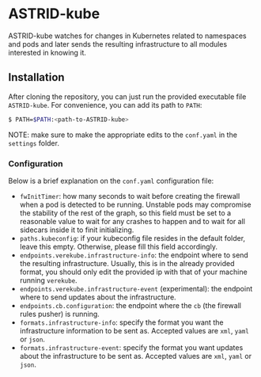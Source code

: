# ASTRID-kube

ASTRID-kube watches for changes in Kubernetes related to namespaces and pods and later sends the resulting infrastructure to all modules interested in knowing it.

## Installation

After cloning the repository, you can just run the provided executable file ``ASTRID-kube``.
For convenience, you can add its path to ``PATH``:

```bash
$ PATH=$PATH:<path-to-ASTRID-kube>
```

NOTE: make sure to make the appropriate edits to the ``conf.yaml`` in the ``settings`` folder.

### Configuration

Below is a brief explanation on the ``conf.yaml`` configuration file:

* ``fwInitTimer``: how many seconds to wait before creating the firewall when a pod is detected to be running. Unstable pods may compromise the stability of the rest of the graph, so this field must be set to a reasonable value to wait for any crashes to happen and to wait for all sidecars inside it to finit initializing.
* ``paths.kubeconfig``: if your kubeconfig file resides in the default folder, leave this empty. Otherwise, please fill this field accordingly.
* ``endpoints.verekube.infrastructure-info``: the endpoint where to send the resulting infrastructure. Usually, this is in the already provided format, you should only edit the provided ip with that of your machine running ``verekube``.
* ``endpoints.verekube.infrastructure-event`` (experimental): the endpoint where to send updates about the infrastructure.
* ``endpoints.cb.configuration``: the endpoint where the ``cb`` (the firewall rules pusher) is running.
* ``formats.infrastructure-info``: specify the format you want the infrastructure information to be sent as. Accepted values are ``xml``, ``yaml`` or ``json``.
* ``formats.infrastructure-event``: specify the format you want updates about the infrastructure to be sent as. Accepted values are ``xml``, ``yaml`` or ``json``.